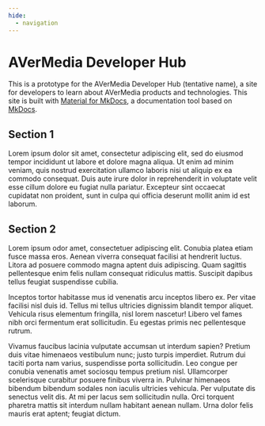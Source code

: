 ```yaml
---
hide:
  - navigation
---
```


# AVerMedia Developer Hub

This is a prototype for the AVerMedia Developer Hub (tentative name), a site for developers to learn about AVerMedia products and technologies. This site is built with [Material for MkDocs](https://squidfunk.github.io/mkdocs-material/), a documentation tool based on [MkDocs](https://www.mkdocs.org/).

## Section 1

Lorem ipsum dolor sit amet, consectetur adipiscing elit, sed do eiusmod tempor incididunt ut labore et dolore magna aliqua. Ut enim ad minim veniam, quis nostrud exercitation ullamco laboris nisi ut aliquip ex ea commodo consequat. Duis aute irure dolor in reprehenderit in voluptate velit esse cillum dolore eu fugiat nulla pariatur. Excepteur sint occaecat cupidatat non proident, sunt in culpa qui officia deserunt mollit anim id est laborum.

## Section 2

Lorem ipsum odor amet, consectetuer adipiscing elit. Conubia platea etiam fusce massa eros. Aenean viverra consequat facilisi at hendrerit luctus. Litora ad posuere commodo magna aptent duis adipiscing. Quam sagittis pellentesque enim felis nullam consequat ridiculus mattis. Suscipit dapibus tellus feugiat suspendisse cubilia.

Inceptos tortor habitasse mus id venenatis arcu inceptos libero ex. Per vitae facilisi nisl duis id. Tellus mi tellus ultricies dignissim blandit tempor aliquet. Vehicula risus elementum fringilla, nisl lorem nascetur! Libero vel fames nibh orci fermentum erat sollicitudin. Eu egestas primis nec pellentesque rutrum.

Vivamus faucibus lacinia vulputate accumsan ut interdum sapien? Pretium duis vitae himenaeos vestibulum nunc; justo turpis imperdiet. Rutrum dui taciti porta nam varius, suspendisse porta sollicitudin. Leo congue per conubia venenatis amet sociosqu tempus pretium nisl. Ullamcorper scelerisque curabitur posuere finibus viverra in. Pulvinar himenaeos bibendum bibendum sodales non iaculis ultricies vehicula. Per vulputate dis senectus velit dis. At mi per lacus sem sollicitudin nulla. Orci torquent pharetra mattis sit interdum nullam habitant aenean nullam. Urna dolor felis mauris erat aptent; feugiat dictum.
